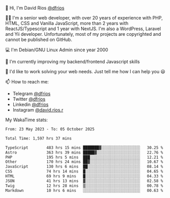 👋 Hi, I'm David Rios [@dfrios](https://github.com/dfrios)

👨‍💻 I'm a senior web developer, with over 20 years of experience with PHP, HTML, CSS and Vanilla JavaScript, more than 2 years with ReactJS/Typescript and 1 year with NextJS. I'm also a WordPress, Laravel and Yii developer. Unfortunately, most of my projects are copyrighted and cannot be published on GitHub.

💻 I'm Debian/GNU Linux Admin since year 2000

🌱 I'm currently improving my backend/frontend Javascript skills

💞️ I'd like to work solving your web needs. Just tell me how I can help you 😃

📫 How to reach me:
* Telegram [@dfrios](https://t.me/dfrios)
* Twitter [@dfrios](https://twitter.com/dfrios)
* Linkedin [@dfrios](https://linkedin.com/in/dfrios)
* Instagram [@david.rios.r](https://instagram.com/david.rios.r)



My WakaTime stats:
<!--START_SECTION:waka-->

```txt
From: 23 May 2023 - To: 05 October 2025

Total Time: 1,597 hrs 37 mins

TypeScript        483 hrs 15 mins ███████▓░░░░░░░░░░░░░░░░░   30.25 %
Astro             363 hrs 39 mins █████▓░░░░░░░░░░░░░░░░░░░   22.76 %
PHP               195 hrs 5 mins  ███░░░░░░░░░░░░░░░░░░░░░░   12.21 %
Other             170 hrs 24 mins ██▓░░░░░░░░░░░░░░░░░░░░░░   10.67 %
JavaScript        130 hrs 6 mins  ██░░░░░░░░░░░░░░░░░░░░░░░   08.14 %
CSS               74 hrs 14 mins  █░░░░░░░░░░░░░░░░░░░░░░░░   04.65 %
HTML              69 hrs 9 mins   █░░░░░░░░░░░░░░░░░░░░░░░░   04.33 %
JSON              41 hrs 13 mins  ▓░░░░░░░░░░░░░░░░░░░░░░░░   02.58 %
Twig              12 hrs 28 mins  ▒░░░░░░░░░░░░░░░░░░░░░░░░   00.78 %
Markdown          10 hrs 6 mins   ░░░░░░░░░░░░░░░░░░░░░░░░░   00.63 %
```

<!--END_SECTION:waka-->
